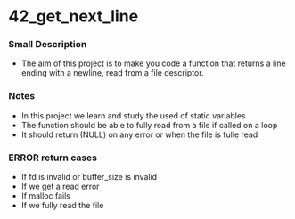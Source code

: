 # 42_get_next_line

### Small Description
  - The aim of this project is to make you code a function that returns a line ending with a newline, read from a file descriptor.

### Notes
  - In this project we learn and study the used of static variables
  - The function should be able to fully read from a file if called on a loop
  - It should return (NULL) on any error or when the file is fulle read

### ERROR return cases
- If fd is invalid or buffer_size is invalid
- If we get a read error
- If malloc fails
- If we fully read the file

